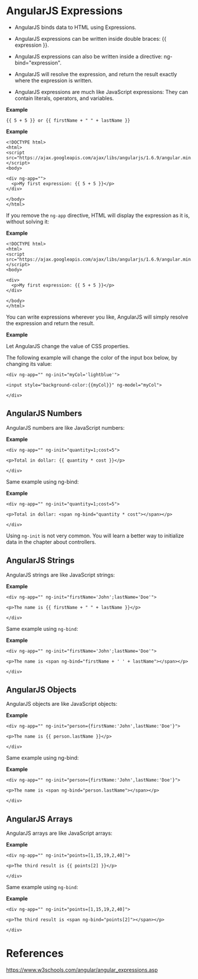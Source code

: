 # AngularJS Expressions
- AngularJS binds data to HTML using Expressions.

- AngularJS expressions can be written inside double braces: {{ expression }}.

- AngularJS expressions can also be written inside a directive: ng-bind="expression".

- AngularJS will resolve the expression, and return the result exactly where the expression is written.

- AngularJS expressions are much like JavaScript expressions: They can contain literals, operators, and variables.

**Example**
```
{{ 5 + 5 }} or {{ firstName + " " + lastName }}
```

**Example**
```
<!DOCTYPE html>
<html>
<script src="https://ajax.googleapis.com/ajax/libs/angularjs/1.6.9/angular.min.js"></script>
<body>

<div ng-app="">
  <p>My first expression: {{ 5 + 5 }}</p>
</div>

</body>
</html>
```
If you remove the `ng-app` directive, HTML will display the expression as it is, without solving it:

**Example**
```
<!DOCTYPE html>
<html>
<script src="https://ajax.googleapis.com/ajax/libs/angularjs/1.6.9/angular.min.js"></script>
<body>

<div>
  <p>My first expression: {{ 5 + 5 }}</p>
</div>

</body>
</html>
```
You can write expressions wherever you like, AngularJS will simply resolve the expression and return the result.

**Example**

Let AngularJS change the value of CSS properties.

The following example will change the color of the input box below, by changing its value:
```
<div ng-app="" ng-init="myCol='lightblue'">

<input style="background-color:{{myCol}}" ng-model="myCol">

</div>
```

## AngularJS Numbers
AngularJS numbers are like JavaScript numbers:

**Example**
```
<div ng-app="" ng-init="quantity=1;cost=5">

<p>Total in dollar: {{ quantity * cost }}</p>

</div>
```
Same example using ng-bind:

**Example**
```
<div ng-app="" ng-init="quantity=1;cost=5">

<p>Total in dollar: <span ng-bind="quantity * cost"></span></p>

</div>
```
Using `ng-init` is not very common. You will learn a better way to initialize data in the chapter about controllers.

## AngularJS Strings
AngularJS strings are like JavaScript strings:

**Example**
```
<div ng-app="" ng-init="firstName='John';lastName='Doe'">

<p>The name is {{ firstName + " " + lastName }}</p>

</div>
```
Same example using `ng-bind`:

**Example**
```
<div ng-app="" ng-init="firstName='John';lastName='Doe'">

<p>The name is <span ng-bind="firstName + ' ' + lastName"></span></p>

</div>
```

## AngularJS Objects

AngularJS objects are like JavaScript objects:

**Example**
```
<div ng-app="" ng-init="person={firstName:'John',lastName:'Doe'}">

<p>The name is {{ person.lastName }}</p>

</div>
```
Same example using ng-bind:

**Example**
```
<div ng-app="" ng-init="person={firstName:'John',lastName:'Doe'}">

<p>The name is <span ng-bind="person.lastName"></span></p>

</div>
```

## AngularJS Arrays
AngularJS arrays are like JavaScript arrays:

**Example**
```
<div ng-app="" ng-init="points=[1,15,19,2,40]">

<p>The third result is {{ points[2] }}</p>

</div>
```
Same example using `ng-bind`:

**Example**
```
<div ng-app="" ng-init="points=[1,15,19,2,40]">

<p>The third result is <span ng-bind="points[2]"></span></p>

</div>
```

# References
https://www.w3schools.com/angular/angular_expressions.asp

